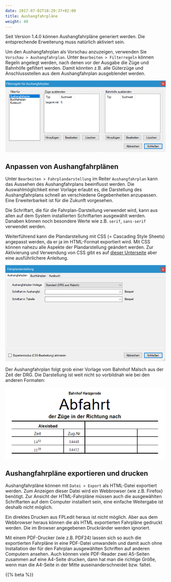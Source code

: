 ```yaml
---
date: 2017-07-02T18:29:37+02:00
title: Aushangfahrpläne
weight: 40
---
```


Seit Version 1.4.0 können Aushangfahrpläne generiert werden. Die entsprechende Erweiterung muss natürlich aktiviert sein.

Um den Aushangfahrplan als Vorschau anzuzeigen, verwenden Sie `Vorschau > Aushangfahrplan`. Unter `Bearbeiten > Filterregeln` können Regeln angelegt werden, nach denen vor der Ausgabe die Züge und Bahnhöfe gefiltert werden. Damit könnten z.B. alle Güterzüge und Anschlussstellen aus dem Aushangfahrplan ausgeblendet werden.

![Filterfenster](filterfenster.png)

## Anpassen von Aushangfahrplänen
Unter `Bearbeiten > Fahrplandarstellung` im Reiter `Aushangfahrplan` kann das Aussehen des Aushangfahrplans beeinflusst werden. Die Auswahlmöglichkeit einer Vorlage erlaubt es, die Darstellung des Aushangfahrplans schnell an verschiedene Gegebenheiten anzupassen. Eine Erweiterbarkeit ist für die Zukunft vorgesehen.

Die Schriftart, die für die Fahrplan-Darstellung verwendet wird, kann aus allen auf dem System installierten Schriftarten ausgewählt werden. Danaben können noch besondere Werte wie z.B. `serif`, `sans-serif` verwendet werden.

Weiterführend kann die Plandarstellung mit CSS (= Cascading Style Sheets) angepasst werden, da er ja im HTML-Format exportiert wird. Mit CSS können nahezu alle Aspekte der Plandarstellung geändert werden. Zur Aktivierung und Verwendung von CSS gibt es auf [dieser Unterseite](/dev/css/) aber eine ausführlichere Anleitung.

![Aushangfahrplansdarstellung](afpl-darstellung.png)

Der Aushangfahrplan folgt grob einer Vorlage vom Bahnhof Malsch aus der Zeit der DRG. Die Darstellung ist weit nicht so vorbildnah wie bei den anderen Formaten:

![Quelle der Daten: Buchfahrplanheft 721-33 der DR aus dem Jahr 1894/85](afpl.png)

## Aushangfahrpläne exportieren und drucken
Aushangfahrpläne können mit `Datei > Export` als HTML-Datei exportiert werden. Zum Anzeigen dieser Datei wird ein Webbrowser (wie z.B. Firefox) benötigt. Zur Ansicht der HTML-Fahrpläne müssen auch die ausgewählten Schriftarten auf dem Computer installiert sein, eine einfache Weitergabe ist deshalb nicht möglich.

Ein direktes Drucken aus FPLedit heraus ist nicht möglich. Aber aus dem Webbrowser heraus können die als HTML exportierten Fahrpläne gedruckt werden. Die im Browser angegebenen Druckränder werden ignoriert.

Mit einem PDF-Drucker (wie z.B. PDF24) lassen sich so auch die exportierten Fahrpläne in eine PDF-Datei umwandeln und damit auch ohne Installation der für den Fahrplan ausgewählten Schriften auf anderen Computern ansehen. Auch können viele PDF-Reader zwei A5-Seiten zusammen auf eine A4-Seite drucken, dann hat man die richtige Größe, wenn man die A4-Seite in der Mitte auseinanderschneidet bzw. faltet.

{{% beta %}}